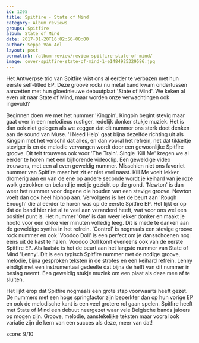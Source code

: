 ```yaml
---
id: 1205
title: Spitfire - State of Mind
category: Album reviews
groups: Spitfire
album: State of Mind
date: 2017-01-20T16:02:56+00:00
author: Seppe Van Ael
layout: post
permalink: /album-review/review-spitfire-state-of-mind/
image: cover-spitfire-state-of-mind-1-e1484925329586.jpg
---
```

Het Antwerpse trio van Spitfire wist ons al eerder te verbazen met hun eerste self-titled EP. Deze groove rock/ nu metal band kwam ondertussen aanzetten met hun gloednieuwe debuutplaat 'State of Mind'. We keken al even uit naar State of Mind, maar worden onze verwachtingen ook ingevuld?

Beginnen doen we met het nummer 'Kingpin'. Kingpin begint stevig maar gaat over in een melodieus rustiger, redelijk donker stukje muziek. Het is dan ook niet gelogen als we zeggen dat dit nummer ons sterk doet denken aan de sound van Muse. 'I Need Help' gaat bijna dezelfde richting uit als Kingpin met het verschil dat alles, en dan vooral het refrein, net dat tikkeltje steviger is en de melodie vervangen wordt door een gewoonlijke Spitfire groove. Dit telt trouwens ook voor 'The Train'. Single 'Kill Me' kregen we al eerder te horen met een bijhorende videoclip. Een geweldige video trouwens, met een al even geweldig nummer. Misschien niet ons favoriet nummer van Spitfire maar het zit er niet veel naast. Kill Me voelt lekker dromerig aan en van de ene op andere seconde wordt je keihard van je roze wolk getrokken en beland je met je gezicht op de grond. 'Newton' is dan weer het nummer voor degene die houden van een stevige groove. Newton voelt dan ook heel hiphop aan. Vervolgens is het de beurt aan 'Rough Enough' die al eerder te horen was op de eerste Spitfire EP. Het lijkt er op dat de band hier niet al te veel aan veranderd heeft, wat voor ons wel een positief punt is. Het nummer 'One' is dan weer lekker donker en maakt je hoofd voor een dikke vier minuten volledig leeg. Dit is mede te danken aan de geweldige synths in het refrein. 'Control' is nogmaals een stevige groove rock nummer en ook 'Voodoo Doll' is een perfect om je dansschoenen nog eens uit de kast te halen. Voodoo Doll komt eveneens ook van de eerste Spitfire EP. Als laatste is het de beurt aan het langste nummer van State of Mind 'Lenny'. Dit is een typisch Spitfire nummer met de nodige groove, melodie, bijna gesproken teksten in de strofes en een keihard refrein. Lenny eindigt met een instrumentaal gedeelte dat bijna de helft van dit nummer in beslag neemt. Een geweldig stukje muziek om een plaat als deze mee af te sluiten.

Het lijkt erop dat Spitfire nogmaals een grote stap voorwaarts heeft gezet. De nummers met een hoge springfactor zijn beperkter dan op hun vorige EP en ook de melodische kant is een veel grotere rol gaan spelen. Spitfire heeft met State of Mind een debuut neergezet waar vele Belgische bands jaloers op mogen zijn. Groove, melodie, aanstekelijke teksten maar vooral ook variatie zijn de kern van een succes als deze, meer van dat!

score: 9/10
